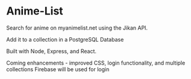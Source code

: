 # Anime-List

Search for anime on myanimelist.net using the Jikan API.

Add it to a collection in a PostgreSQL Database

Built with Node, Express, and React.

Coming enhancements - improved CSS, login functionality, and multiple collections
Firebase will be used for login
